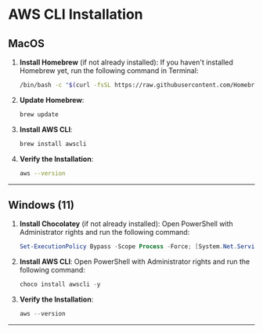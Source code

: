 # AWS CLI Installation

## MacOS

1. **Install Homebrew** (if not already installed):
   If you haven't installed Homebrew yet, run the following command in Terminal:

   ```bash
   /bin/bash -c "$(curl -fsSL https://raw.githubusercontent.com/Homebrew/install/HEAD/install.sh)"
   ```

2. **Update Homebrew**:

   ```bash
   brew update
   ```

3. **Install AWS CLI**:

   ```bash
   brew install awscli
   ```

4. **Verify the Installation**:
   ```bash
   aws --version
   ```

---

## Windows (11)

1. **Install Chocolatey** (if not already installed):
   Open PowerShell with Administrator rights and run the following command:

   ```powershell
   Set-ExecutionPolicy Bypass -Scope Process -Force; [System.Net.ServicePointManager]::SecurityProtocol = [System.Net.ServicePointManager]::SecurityProtocol -bor 3072; iex ((New-Object System.Net.WebClient).DownloadString('https://chocolatey.org/install.ps1'))
   ```

2. **Install AWS CLI**:
   Open PowerShell with Administrator rights and run the following command:

   ```powershell
   choco install awscli -y
   ```

3. **Verify the Installation**:
   ```powershell
   aws --version
   ```

---
